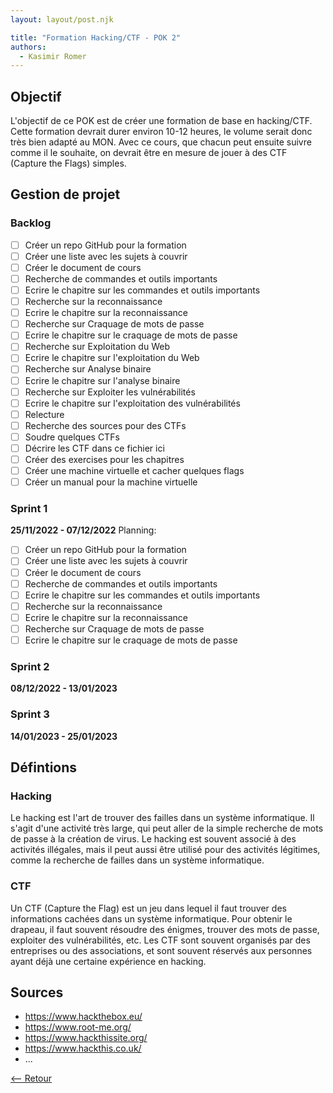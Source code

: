 ```yaml
---
layout: layout/post.njk

title: "Formation Hacking/CTF - POK 2"
authors:
  - Kasimir Romer
---
```


## Objectif
L'objectif de ce POK est de créer une formation de base en hacking/CTF. Cette formation devrait durer environ 10-12 heures, le volume serait donc très bien adapté au MON. Avec ce cours, que chacun peut ensuite suivre comme il le souhaite, on devrait être en mesure de jouer à des CTF (Capture the Flags) simples.

## Gestion de projet
### Backlog
- [ ] Créer un repo GitHub pour la formation
- [ ] Créer une liste avec les sujets à couvrir
- [ ] Créer le document de cours
- [ ] Recherche de commandes et outils importants
- [ ] Ecrire le chapitre sur les commandes et outils importants
- [ ] Recherche sur la reconnaissance 
- [ ] Ecrire le chapitre sur la reconnaissance
- [ ] Recherche sur Craquage de mots de passe
- [ ] Ecrire le chapitre sur le craquage de mots de passe
- [ ] Recherche sur Exploitation du Web 
- [ ] Ecrire le chapitre sur l'exploitation du Web
- [ ] Recherche sur Analyse binaire
- [ ] Ecrire le chapitre sur l'analyse binaire
- [ ] Recherche sur Exploiter les vulnérabilités
- [ ] Ecrire le chapitre sur l'exploitation des vulnérabilités
- [ ] Relecture
- [ ] Recherche des sources pour des CTFs
- [ ] Soudre quelques CTFs
- [ ] Décrire les CTF dans ce fichier ici
- [ ] Créer des exercises pour les chapitres
- [ ] Créer une machine virtuelle et cacher quelques flags
- [ ] Créer un manual pour la machine virtuelle

### Sprint 1
**25/11/2022 - 07/12/2022**
Planning:
- [ ] Créer un repo GitHub pour la formation
- [ ] Créer une liste avec les sujets à couvrir
- [ ] Créer le document de cours
- [ ] Recherche de commandes et outils importants
- [ ] Ecrire le chapitre sur les commandes et outils importants
- [ ] Recherche sur la reconnaissance 
- [ ] Ecrire le chapitre sur la reconnaissance
- [ ] Recherche sur Craquage de mots de passe
- [ ] Ecrire le chapitre sur le craquage de mots de passe

### Sprint 2
**08/12/2022 - 13/01/2023**

### Sprint 3
**14/01/2023 - 25/01/2023**

## Défintions
### Hacking
Le hacking est l'art de trouver des failles dans un système informatique. Il s'agit d'une activité très large, qui peut aller de la simple recherche de mots de passe à la création de virus. Le hacking est souvent associé à des activités illégales, mais il peut aussi être utilisé pour des activités légitimes, comme la recherche de failles dans un système informatique.

### CTF
Un CTF (Capture the Flag) est un jeu dans lequel il faut trouver des informations cachées dans un système informatique. Pour obtenir le drapeau, il faut souvent résoudre des énigmes, trouver des mots de passe, exploiter des vulnérabilités, etc. Les CTF sont souvent organisés par des entreprises ou des associations, et sont souvent réservés aux personnes ayant déjà une certaine expérience en hacking.

## Sources
- https://www.hackthebox.eu/
- https://www.root-me.org/
- https://www.hackthissite.org/
- https://www.hackthis.co.uk/
- ...

[<-- Retour](../)